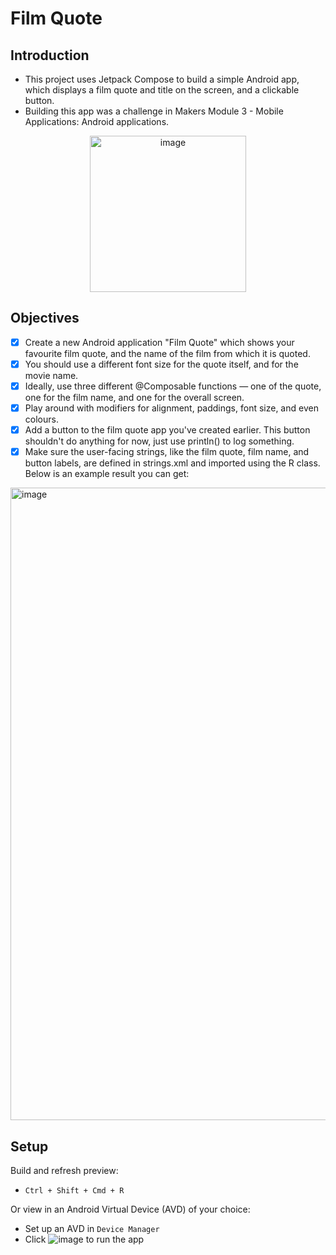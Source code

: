 # Film Quote

## Introduction
- This project uses Jetpack Compose to build a simple Android app, which displays a film quote and title on the screen, and a clickable button.
- Building this app was a challenge in Makers Module 3 - Mobile Applications: Android applications.

<p align="center">
  <img width="250" alt="image" src="https://github.com/NatalieJClark/film-quote/assets/107806810/c268e85d-74be-4a37-b3ca-af089e310df1">
</p>

## Objectives
- [x] Create a new Android application "Film Quote" which shows your favourite film quote, and the name of the film from which it is quoted.
- [x] You should use a different font size for the quote itself, and for the movie name.
- [x] Ideally, use three different @Composable functions — one of the quote, one for the film name, and one for the overall screen.
- [x] Play around with modifiers for alignment, paddings, font size, and even colours. 
- [x] Add a button to the film quote app you've created earlier. This button shouldn't do anything for now, just use println() to log something.
- [x] Make sure the user-facing strings, like the film quote, film name, and button labels, are defined in strings.xml and imported using the R class. Below is an example result you can get:
<img width="1012" alt="image" src="https://github.com/NatalieJClark/film-quote/assets/107806810/9fa170e4-4ae8-434a-b60e-e6f1a003a3d0">

## Setup
Build and refresh preview:
- `Ctrl + Shift + Cmd + R`

Or view in an Android Virtual Device (AVD) of your choice:
- Set up an AVD in `Device Manager`
- Click ![image](https://github.com/NatalieJClark/greeting-card/assets/107806810/fa7cb2c8-6a77-4307-bb4a-aedeb0b9dbe8) to run the app
